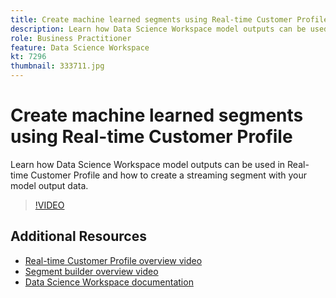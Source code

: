 ```yaml
---
title: Create machine learned segments using Real-time Customer Profile
description: Learn how Data Science Workspace model outputs can be used in Real-time Customer Profile and how to create a streaming segment with your model output data.
role: Business Practitioner
feature: Data Science Workspace
kt: 7296
thumbnail: 333711.jpg
---
```


# Create machine learned segments using Real-time Customer Profile

Learn how Data Science Workspace model outputs can be used in Real-time Customer Profile and how to create a streaming segment with your model output data.

>[!VIDEO](https://video.tv.adobe.com/v/333711)

## Additional Resources

* [Real-time Customer Profile overview video](../profiles/understanding-the-real-time-customer-profile.md)
* [Segment builder overview video](../segments/segment-builder-overview.md)
* [Data Science Workspace documentation](https://experienceleague.adobe.com/docs/experience-platform/data-science-workspace/models-recipes/enrich-profile.html?lang=en)